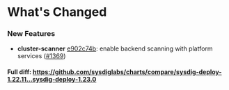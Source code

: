# What's Changed

### New Features
- **cluster-scanner** [e902c74b](https://github.com/sysdiglabs/charts/commit/e902c74bf1f3ae5c52a19f811bb05acd23bbbb27): enable backend scanning with platform services ([#1369](https://github.com/sysdiglabs/charts/issues/1369))
#### Full diff: https://github.com/sysdiglabs/charts/compare/sysdig-deploy-1.22.11...sysdig-deploy-1.23.0
